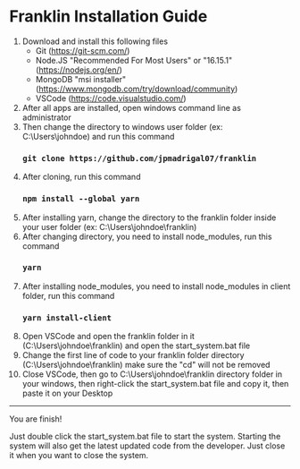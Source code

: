 # Franklin Installation Guide

1. Download and install this following files
   - Git (https://git-scm.com/)
   - Node.JS "Recommended For Most Users" or "16.15.1" (https://nodejs.org/en/)
   - MongoDB "msi installer" (https://www.mongodb.com/try/download/community)
   - VSCode (https://code.visualstudio.com/)
2. After all apps are installed, open windows command line as administrator
3. Then change the directory to windows user folder (ex: C:\Users\johndoe) and run this command
   ### `git clone https://github.com/jpmadrigal07/franklin`
4. After cloning, run this command
   ### `npm install --global yarn`
5. After installing yarn, change the directory to the franklin folder inside your user folder (ex: C:\Users\johndoe\franklin)
6. After changing directory, you need to install node_modules, run this command
   ### `yarn`
7. After installing node_modules, you need to install node_modules in client folder, run this command
   ### `yarn install-client`
8. Open VSCode and open the franklin folder in it (C:\Users\johndoe\franklin) and open the start_system.bat file
9. Change the first line of code to your franklin folder directory (C:\Users\johndoe\franklin) make sure the "cd" will not be removed
10. Close VSCode, then go to C:\Users\johndoe\franklin directory folder in your windows, then right-click the start_system.bat file and copy it, then paste it on your Desktop

---

You are finish!

Just double click the start_system.bat file to start the system. Starting the system will also get the latest updated code from the developer. Just close it when you want to close the system.
